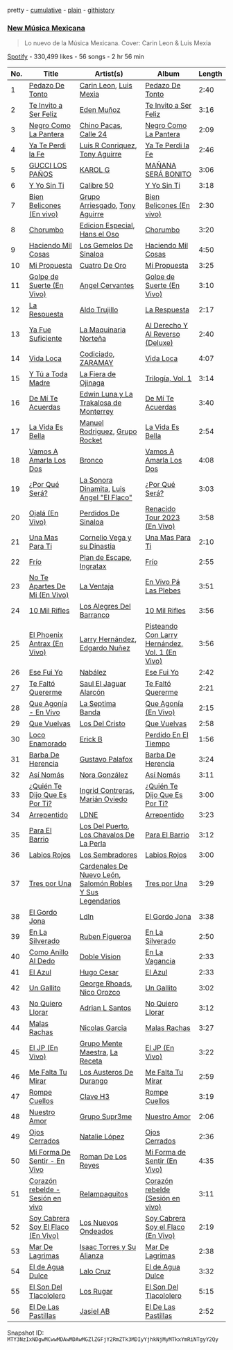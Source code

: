 pretty - [cumulative](/playlists/cumulative/37i9dQZF1DX6Adf5JEwIPs.md) - [plain](/playlists/plain/37i9dQZF1DX6Adf5JEwIPs) - [githistory](https://github.githistory.xyz/mackorone/spotify-playlist-archive/blob/main/playlists/plain/37i9dQZF1DX6Adf5JEwIPs)

### [New Música Mexicana](https://open.spotify.com/playlist/37i9dQZF1DX6Adf5JEwIPs)

> Lo nuevo de la Música Mexicana\. Cover: Carin Leon & Luis Mexia

[Spotify](https://open.spotify.com/user/spotify) - 330,499 likes - 56 songs - 2 hr 56 min

| No. | Title | Artist(s) | Album | Length |
|---|---|---|---|---|
| 1 | [Pedazo De Tonto](https://open.spotify.com/track/2B9E5Lh019LAYrUAUZSHUA) | [Carin Leon](https://open.spotify.com/artist/66ihevNkSYNzRAl44dx6jJ), [Luis Mexia](https://open.spotify.com/artist/4IEP61D1hdCPQVzAYzP9VC) | [Pedazo De Tonto](https://open.spotify.com/album/593tg8SYFso8AAC4BCEkJb) | 2:40 |
| 2 | [Te Invito a Ser Feliz](https://open.spotify.com/track/3bUzFhNuke83LHTBw0XhYr) | [Eden Muñoz](https://open.spotify.com/artist/1gJdf4Yybu4X5A2xYV3NMV) | [Te Invito a Ser Feliz](https://open.spotify.com/album/7ukaZijb4JKauWNUYv8ddm) | 3:16 |
| 3 | [Negro Como La Pantera](https://open.spotify.com/track/1QpM1kB7sggMOBuWUNUnfg) | [Chino Pacas](https://open.spotify.com/artist/2rmkQLzj0k4nZdQehOUByO), [Calle 24](https://open.spotify.com/artist/6dLuQ5qXxIuWc5urxfIiZR) | [Negro Como La Pantera](https://open.spotify.com/album/1V2a8dVFLfV4lju73nnIXr) | 2:09 |
| 4 | [Ya Te Perdi la Fe](https://open.spotify.com/track/2PPeYiNf8IughmjsT42vzL) | [Luis R Conriquez](https://open.spotify.com/artist/0pePYDrJGk8gqMRbXrLJC8), [Tony Aguirre](https://open.spotify.com/artist/6twEaJ9RPRYiCmWapjG8xh) | [Ya Te Perdi la Fe](https://open.spotify.com/album/5LMGznLuaPBzznvqoaAvyb) | 2:46 |
| 5 | [GUCCI LOS PAÑOS](https://open.spotify.com/track/3CNbrXrUrEARw8zeKNCdYo) | [KAROL G](https://open.spotify.com/artist/790FomKkXshlbRYZFtlgla) | [MAÑANA SERÁ BONITO](https://open.spotify.com/album/4kS7bSuU0Jm9LYMosFU2x5) | 3:06 |
| 6 | [Y Yo Sin Ti](https://open.spotify.com/track/33mNMJ2UUE9uLPMNabxgGq) | [Calibre 50](https://open.spotify.com/artist/4jogXSSvlyMkODGSZ2wc2P) | [Y Yo Sin Ti](https://open.spotify.com/album/3jCQKwXBTIMy13TfEAxKhl) | 3:18 |
| 7 | [Bien Belicones \(En vivo\)](https://open.spotify.com/track/6PAUJwzFJgtL6eFZzcg6Ne) | [Grupo Arriesgado](https://open.spotify.com/artist/5NUPPRjsbXHNyVDrUESYeh), [Tony Aguirre](https://open.spotify.com/artist/6twEaJ9RPRYiCmWapjG8xh) | [Bien Belicones \(En vivo\)](https://open.spotify.com/album/0lroHqTkfmsxY3OYhRWZda) | 2:30 |
| 8 | [Chorumbo](https://open.spotify.com/track/6LQn8zFYS44ak3qAUYsp8b) | [Edicion Especial](https://open.spotify.com/artist/7DkseLyOZrdRjCuoWFtqFi), [Hans el Oso](https://open.spotify.com/artist/6h5PZ6aYahlswhw0w7QXea) | [Chorumbo](https://open.spotify.com/album/6RPOQC6rd85F9Nuxp5W2Fh) | 3:20 |
| 9 | [Haciendo Mil Cosas](https://open.spotify.com/track/5MeC9hQFfXg8ZylieyMMzO) | [Los Gemelos De Sinaloa](https://open.spotify.com/artist/1Zkxm1dM3HI3QkTmxUEVQA) | [Haciendo Mil Cosas](https://open.spotify.com/album/7vKfja3R6wFGwFos31XREP) | 4:50 |
| 10 | [Mi Propuesta](https://open.spotify.com/track/6z9oIE3c1QFaJxuaQW1I7u) | [Cuatro De Oro](https://open.spotify.com/artist/5jY3TOEPLD2fIt4hipYCU9) | [Mi Propuesta](https://open.spotify.com/album/1rgY4OhGCcJRrWaz4BoCSA) | 3:25 |
| 11 | [Golpe de Suerte \(En Vivo\)](https://open.spotify.com/track/0MEEO56ULnC24ZLp0V4Ov2) | [Angel Cervantes](https://open.spotify.com/artist/3cbOif2nNznwEiNw9Ty8NJ) | [Golpe de Suerte \(En Vivo\)](https://open.spotify.com/album/62bReN6yDjgYG3Aw3oKt4S) | 3:10 |
| 12 | [La Respuesta](https://open.spotify.com/track/3TMW394NXIgrPTcTh81dyY) | [Aldo Trujillo](https://open.spotify.com/artist/0l6WgSoqo4UqeuXFKnTQRu) | [La Respuesta](https://open.spotify.com/album/7hNUopB6vMXfot3Bc4m9hY) | 2:17 |
| 13 | [Ya Fue Suficiente](https://open.spotify.com/track/6DxehmTpQ7gPuQzIl4oJ67) | [La Maquinaria Norteña](https://open.spotify.com/artist/7uGhSk7fVURjDaiXW1FSbL) | [Al Derecho Y Al Reverso \(Deluxe\)](https://open.spotify.com/album/53WBc1wQGoVpcMAUvdMzvS) | 2:40 |
| 14 | [Vida Loca](https://open.spotify.com/track/7fHq0gNmcwpuqL18pO2W7K) | [Codiciado](https://open.spotify.com/artist/0IoWUuXfqpkfpxBRzthHU4), [ZARAMAY](https://open.spotify.com/artist/3wsYquQ9CiMlYG54BUR2ff) | [Vida Loca](https://open.spotify.com/album/1jVYLrYW2bIIgdP17xXzFv) | 4:07 |
| 15 | [Y Tú a Toda Madre](https://open.spotify.com/track/7bEfzjPeeY6sYFr2P4oOzz) | [La Fiera de Ojinaga](https://open.spotify.com/artist/6qm0DFounuQWwu6IF0ZGH2) | [Trilogía, Vol\. 1](https://open.spotify.com/album/7jTWwmpVFs08W8wftoIC2B) | 3:14 |
| 16 | [De Mí Te Acuerdas](https://open.spotify.com/track/0xDYJaSeYBaEDOckSXKek5) | [Edwin Luna y La Trakalosa de Monterrey](https://open.spotify.com/artist/4LFOoXhMhnq9U8VsZkSwxl) | [De Mí Te Acuerdas](https://open.spotify.com/album/2ZXKOkkFsZPkbOCq7YuiKu) | 3:40 |
| 17 | [La Vida Es Bella](https://open.spotify.com/track/0E3tJRyG1FMEMFSovJEMUe) | [Manuel Rodriguez](https://open.spotify.com/artist/2tSneO7PgprETUeUA8NfDH), [Grupo Rocket](https://open.spotify.com/artist/5DcpgbwetMYJL7RFIUbRsV) | [La Vida Es Bella](https://open.spotify.com/album/3X2lM2vUzWvCb4OjFiFN4u) | 2:54 |
| 18 | [Vamos A Amarla Los Dos](https://open.spotify.com/track/73ZWWBTFxPEP29xc1mX0av) | [Bronco](https://open.spotify.com/artist/0VKh7CQDi9MkUvaBMoK1V0) | [Vamos A Amarla Los Dos](https://open.spotify.com/album/03jpYqETfFsUPkAz4AnRr5) | 4:08 |
| 19 | [¿Por Qué Será?](https://open.spotify.com/track/4es2heRunRFsHZZbNgZ7g1) | [La Sonora Dinamita](https://open.spotify.com/artist/13or1Wf6ipcvSIiurZATvw), [Luis Angel "El Flaco"](https://open.spotify.com/artist/4kJ2OBSNasUA4yOT5NCfCl) | [¿Por Qué Será?](https://open.spotify.com/album/256KNI3jGoz3oUbeWNTc04) | 3:03 |
| 20 | [Ojalá \(En Vivo\)](https://open.spotify.com/track/1E0SK05wwn7LUqDE0A8YJ9) | [Perdidos De Sinaloa](https://open.spotify.com/artist/6LNlfExL1VfbLmpkVfg4N9) | [Renacido Tour 2023 \(En Vivo\)](https://open.spotify.com/album/18zVZ3JfvldtxbdKnDigRd) | 3:58 |
| 21 | [Una Mas Para Ti](https://open.spotify.com/track/4QURMR5k0Tcd0MdP2PLdZQ) | [Cornelio Vega y su Dinastia](https://open.spotify.com/artist/3xNhaqwvNIAP57dWgMTP1d) | [Una Mas Para Ti](https://open.spotify.com/album/6V9pIoIYIu7FOa0QQcbJnt) | 2:10 |
| 22 | [Frío](https://open.spotify.com/track/5R5VL0m76ZCO0YIvI6T8uU) | [Plan de Escape](https://open.spotify.com/artist/4y4uRSNiwurNnkWn9I0z7R), [Ingratax](https://open.spotify.com/artist/62YF0FglEltB3CnVIjoko8) | [Frío](https://open.spotify.com/album/47I5OpIC5kzWFrEKXM3I2V) | 2:55 |
| 23 | [No Te Apartes De Mi \(En Vivo\)](https://open.spotify.com/track/0IADCncOLtC7ssGgKJvhMe) | [La Ventaja](https://open.spotify.com/artist/6tmdudtl1wM5WwTIqZX0WD) | [En Vivo Pá Las Plebes](https://open.spotify.com/album/1St9abPfdEbw0gBGoUJOk2) | 3:51 |
| 24 | [10 Mil Rifles](https://open.spotify.com/track/527SDVSJf9iNaUI829CyyB) | [Los Alegres Del Barranco](https://open.spotify.com/artist/2TSslwx9J30KElgEr68sdv) | [10 Mil Rifles](https://open.spotify.com/album/60u7k8WBc257U0Pvz7lxAT) | 3:56 |
| 25 | [El Phoenix Antrax \(En Vivo\)](https://open.spotify.com/track/371rKvlSgLWFVhYS5BFiCS) | [Larry Hernández](https://open.spotify.com/artist/6djNDzSg08mnh2Ayoh6Ovn), [Edgardo Nuñez](https://open.spotify.com/artist/0mA4dkNGiN4fqTBi2SLlAv) | [Pisteando Con Larry Hernández, Vol\. 1 \(En Vivo\)](https://open.spotify.com/album/2NBIYoC2EnQndQkfIHffQf) | 3:56 |
| 26 | [Ese Fui Yo](https://open.spotify.com/track/5PK6gIPq56QfTF9DIhWEgR) | [Nabález](https://open.spotify.com/artist/64J3ISAKbfg1CuP4CVCMlF) | [Ese Fui Yo](https://open.spotify.com/album/5SXlCA89GryMFvCtSG9Eom) | 2:42 |
| 27 | [Te Faltó Quererme](https://open.spotify.com/track/4xNI7vyukHq9bxB8dlmbEE) | [Saul El Jaguar Alarcón](https://open.spotify.com/artist/4zDxqX7DmkPcNfXkrPuYro) | [Te Faltó Quererme](https://open.spotify.com/album/3Mya4g0xvCe4ACGQuWLm3v) | 2:21 |
| 28 | [Que Agonía \- En Vivo](https://open.spotify.com/track/02tLWc27mMWLjIAl5o3eLM) | [La Septima Banda](https://open.spotify.com/artist/610tJqABwgZWaRvtJoJQF0) | [Que Agonía \(En Vivo\)](https://open.spotify.com/album/3LCGqpvjLPrO0Q1pVSEeFx) | 2:15 |
| 29 | [Que Vuelvas](https://open.spotify.com/track/0awei0Aq8SnWERdWxG70zf) | [Los Del Cristo](https://open.spotify.com/artist/3BarTzhsrWCqdYdTuHaXiK) | [Que Vuelvas](https://open.spotify.com/album/1S7eFoVAALpAoiJXcsxF5Y) | 2:58 |
| 30 | [Loco Enamorado](https://open.spotify.com/track/4URdPlDsIux1ltUokXxr0t) | [Erick B](https://open.spotify.com/artist/7vp0b6TMlF5PF9eIeSzadf) | [Perdido En El Tiempo](https://open.spotify.com/album/1TK4vBd9SsOrAuWIHXyZua) | 1:56 |
| 31 | [Barba De Herencia](https://open.spotify.com/track/7naonwQxBnjZD8LSiaEQG9) | [Gustavo Palafox](https://open.spotify.com/artist/4sFGEHs1ufSWEmfpTDm3DM) | [Barba De Herencia](https://open.spotify.com/album/0WE7RvJSirLDriW9RLXFbE) | 3:24 |
| 32 | [Así Nomás](https://open.spotify.com/track/56J7bkvuNDfs2e9YGbI01E) | [Nora González](https://open.spotify.com/artist/0BVCyIztXUUpw2Ek7REmd9) | [Así Nomás](https://open.spotify.com/album/1DJ1t2VC98iToO2Xw0cIPy) | 3:11 |
| 33 | [¿Quién Te Dijo Que Es Por Ti?](https://open.spotify.com/track/3UBUkGySM4xqnnook6Dvjq) | [Ingrid Contreras](https://open.spotify.com/artist/1NsmuNapGgs4tbrQ0rI9By), [Marián Oviedo](https://open.spotify.com/artist/2hZUx50u5WartzUyQcEGci) | [¿Quién Te Dijo Que Es Por Ti?](https://open.spotify.com/album/5yVQrHPHs6fVqkeNDHrbQO) | 3:00 |
| 34 | [Arrepentido](https://open.spotify.com/track/4LBfcCUqGpIm7qt0PEq6aS) | [LDNE](https://open.spotify.com/artist/5hkcGbdTv8nC62vVT7RJmZ) | [Arrepentido](https://open.spotify.com/album/46mt1hhCKAI3VOVLpKPPHI) | 3:23 |
| 35 | [Para El Barrio](https://open.spotify.com/track/2F9M3yMeJCiAzIJpnbSWRE) | [Los Del Puerto](https://open.spotify.com/artist/00yQbObT5JJf3n8RO9476e), [Los Chavalos De La Perla](https://open.spotify.com/artist/5w2CwSVYz9o6NUY4RgpCCO) | [Para El Barrio](https://open.spotify.com/album/1KscIu4gQDfRNqPw0CEqMy) | 3:12 |
| 36 | [Labios Rojos](https://open.spotify.com/track/5PLOsQ9uXh3GscIo0449h5) | [Los Sembradores](https://open.spotify.com/artist/1JVfORNBW6NGm0tJPKdvnm) | [Labios Rojos](https://open.spotify.com/album/6hEHJaCnbZDBJSusTTAPgZ) | 3:00 |
| 37 | [Tres por Una](https://open.spotify.com/track/7GsPAZvWCjkyI32tMonO2q) | [Cardenales De Nuevo León](https://open.spotify.com/artist/0GpuSge5ffZ053NhXxgQkV), [Salomón Robles Y Sus Legendarios](https://open.spotify.com/artist/24ZxliaPEOn2Ya3tfRD4w8) | [Tres por Una](https://open.spotify.com/album/0ZPBFeDd444E4c2K9R6iEu) | 3:29 |
| 38 | [El Gordo Jona](https://open.spotify.com/track/6T1LYdANXOJM3N5ByoE9iq) | [Ldln](https://open.spotify.com/artist/6zUohwxj78LtEvlXR4T8fU) | [El Gordo Jona](https://open.spotify.com/album/0VeQaZNNTz1ON4Bgv0StQI) | 3:38 |
| 39 | [En La Silverado](https://open.spotify.com/track/3PIW7q3bP7X7v1MklN8OyZ) | [Ruben Figueroa](https://open.spotify.com/artist/39sUQ6z3CTsNB4BhBecLOg) | [En La Silverado](https://open.spotify.com/album/1x92lDuGuSiZ4tsSXbIaMi) | 2:50 |
| 40 | [Como Anillo Al Dedo](https://open.spotify.com/track/6lXPojOyE25Doq3QXSsXTg) | [Doble Vision](https://open.spotify.com/artist/5YQwShxECKFKPcmHRx9LDa) | [En La Vagancia](https://open.spotify.com/album/30k2FK0REuWdEHE7mFpK4K) | 2:33 |
| 41 | [El Azul](https://open.spotify.com/track/2nG0Ewk7kKXXDbl0H7qwOi) | [Hugo Cesar](https://open.spotify.com/artist/3U67RcLV2FxtknAMdsnGuq) | [El Azul](https://open.spotify.com/album/5uwcN1Zvx9fDSiXu75yulq) | 2:33 |
| 42 | [Un Gallito](https://open.spotify.com/track/05zSBtOKH2ROvTGq1cQs6s) | [George Rhoads](https://open.spotify.com/artist/0UMwp0Y8VxfNpdMALNnd5y), [Nico Orozco](https://open.spotify.com/artist/6FK625Yp4c5CpB2h5A7Qhe) | [Un Gallito](https://open.spotify.com/album/5YmoiDDH7cL9R1DA1W1iGZ) | 3:02 |
| 43 | [No Quiero Llorar](https://open.spotify.com/track/3wNfYe0jVuk14kY028HzK1) | [Adrian L Santos](https://open.spotify.com/artist/2KtMgfc6pR6Jpovuqrs8Ac) | [No Quiero Llorar](https://open.spotify.com/album/3PgJ2wWIEOTu7smbdou1La) | 3:12 |
| 44 | [Malas Rachas](https://open.spotify.com/track/3FG7ZrFIylB02jIFTA4lYZ) | [Nicolas Garcia](https://open.spotify.com/artist/6lT5Srr5Jw3bVDyEeCMaaD) | [Malas Rachas](https://open.spotify.com/album/2d6jpMW1C8G69QCYlq59Un) | 3:27 |
| 45 | [El JP \(En Vivo\)](https://open.spotify.com/track/2cJpo5bZUYlHF6pWNfkyOV) | [Grupo Mente Maestra](https://open.spotify.com/artist/7fReOInDdj4876IaRNzHC2), [La Receta](https://open.spotify.com/artist/3p8PwzenE7ktd4BVFuQzMD) | [El JP \(En Vivo\)](https://open.spotify.com/album/1BTAMCG3jmqI8eCZuc9wFl) | 3:22 |
| 46 | [Me Falta Tu Mirar](https://open.spotify.com/track/3Z8nphzfFHUCn3qBJMmx61) | [Los Austeros De Durango](https://open.spotify.com/artist/3R6Kbe18UcjsGkBGWElC51) | [Me Falta Tu Mirar](https://open.spotify.com/album/1W0hNftHy3oD87v7xChWUu) | 2:59 |
| 47 | [Rompe Cuellos](https://open.spotify.com/track/18K49LD7Wv2xWTGyrXborc) | [Clave H3](https://open.spotify.com/artist/5Tpqlk5QURsE0t6JagFJOb) | [Rompe Cuellos](https://open.spotify.com/album/0dfGnyP7Ox3qFToBZMxRcs) | 3:19 |
| 48 | [Nuestro Amor](https://open.spotify.com/track/0IrzkaPqnBIZ4pOvwNbKOH) | [Grupo Supr3me](https://open.spotify.com/artist/2D04F1wci9jME32L68xaAv) | [Nuestro Amor](https://open.spotify.com/album/3nUAY1Ckndv0CZ0CyXUhJh) | 2:06 |
| 49 | [Ojos Cerrados](https://open.spotify.com/track/4qTncV5AzPvi7lo3Sb1MiM) | [Natalie López](https://open.spotify.com/artist/7C69hD7HaCYbhgrVqYiHXU) | [Ojos Cerrados](https://open.spotify.com/album/7xjUV7ZXdvrwMoLgq9fZIq) | 2:36 |
| 50 | [Mi Forma De Sentir \- En Vivo](https://open.spotify.com/track/1Fyfq4nBl8yx3PRkvdGlwU) | [Roman De Los Reyes](https://open.spotify.com/artist/5fTnZFgNX2qnnYqGf3KubF) | [Mi Forma de Sentir \(En Vivo\)](https://open.spotify.com/album/1jI7vFjShF5B4f5JjlQIna) | 4:35 |
| 51 | [Corazón rebelde \- Sesión en vivo](https://open.spotify.com/track/6x2xS1g4LOt4fe4hvTWIwf) | [Relampaguitos](https://open.spotify.com/artist/1srksAznrtVj3kxLcCYxvs) | [Corazón rebelde \(Sesión en vivo\)](https://open.spotify.com/album/6WNEtsbl8v42Ftl7eSVXn4) | 3:11 |
| 52 | [Soy Cabrera Soy El Flaco \(En Vivo\)](https://open.spotify.com/track/0Wozusro3fnfBxZSesMOmd) | [Los Nuevos Ondeados](https://open.spotify.com/artist/6cOnEvtYAaRTCWdLl1nqEI) | [Soy Cabrera Soy el Flaco \(En Vivo\)](https://open.spotify.com/album/3Pbd803X2ZpcQUns6jIDkp) | 2:19 |
| 53 | [Mar De Lagrimas](https://open.spotify.com/track/6trqMmO1CbmmZ9WPuYIZK5) | [Isaac Torres y Su Alianza](https://open.spotify.com/artist/1qnlff2Qvu3aOW5NsRDVkb) | [Mar De Lagrimas](https://open.spotify.com/album/5u088iKfQayz6nUfeGE53I) | 2:38 |
| 54 | [El de Agua Dulce](https://open.spotify.com/track/5ME4oMdLYBhYdBUh9zQNQs) | [Lalo Cruz](https://open.spotify.com/artist/63uOMoEQGgKP198ToBeuOG) | [El de Agua Dulce](https://open.spotify.com/album/0s6MeVHiXUOFf47QwGaLRH) | 3:32 |
| 55 | [El Son Del Tlacololero](https://open.spotify.com/track/1Z50xYPjSgJNjpyCWqroG8) | [Los Rugar](https://open.spotify.com/artist/7GwU9JkNrNzwUPP0Puswe9) | [El Son Del Tlacololero](https://open.spotify.com/album/2VodgjuB7AIhCUjftCaG2o) | 5:15 |
| 56 | [El De Las Pastillas](https://open.spotify.com/track/0eVfSnw3IqOy6XjEQ3kzFM) | [Jasiel AB](https://open.spotify.com/artist/1hsZtqjs2Z7sInQ8x3oUEx) | [El De Las Pastillas](https://open.spotify.com/album/3Th36PqK7nJxypFpMZMNDz) | 2:52 |

Snapshot ID: `MTY3NzIxNDgwMCwwMDAwMDAwMGZlZGFjY2RmZTk3MDIyYjhkNjMyMTkxYmRiNTgyY2Qy`
